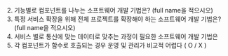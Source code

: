 2. 기능별로 컴포넌트를 나누는 소프트웨어 개발 기법은? (full name을 적으시오)
3. 특정 서비스 확장을 위해 전체 프로젝트를 확장해야 하는 소프트웨어 개발 기법은? (full name을 적으시오)
4. 서비스 별로 통신에 맞는 데이터로 맞추는 과정이 필요한 소프트웨어 개발 기법은
5. 각 컴포넌트가 함수로 호출되는 경우 운영 및 관리가 비교적 어렵다 ( O / X )
